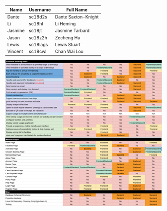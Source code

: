 | Name     | Username | Full Name           |
|----------|----------|---------------------|
| Dante    | sc18d2s  | Dante Saxton-Knight |
| Li       | sc18hl   | Li Heming           |
| Jasmine  | sc18jt   | Jasmine Tarbard     |
| Jason    | sc18z2h  | Zecheng Hu          |
| Lewis    | sc18lags | Lewis Stuart        |
| Vincent  | sc18cwl  | Chan Wai Lou        |

![cont_sh1](uploads/7d5470bb24c27360d05cd64be4dddc23/cont_sh1.png)
![cont_sh2](uploads/5f482fcbcd4a57906599ccde0a8cc9bb/cont_sh2.png)